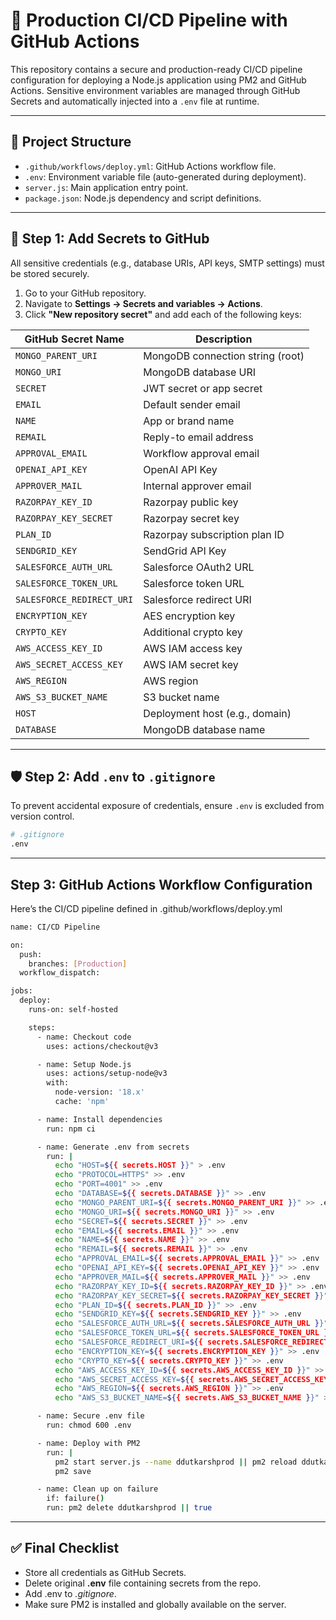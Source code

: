 # 🚀 Production CI/CD Pipeline with GitHub Actions

This repository contains a secure and production-ready CI/CD pipeline configuration for deploying a Node.js application using PM2 and GitHub Actions. Sensitive environment variables are managed through GitHub Secrets and automatically injected into a `.env` file at runtime.

---

## 📁 Project Structure

- `.github/workflows/deploy.yml`: GitHub Actions workflow file.
- `.env`: Environment variable file (auto-generated during deployment).
- `server.js`: Main application entry point.
- `package.json`: Node.js dependency and script definitions.

---

## 🔐 Step 1: Add Secrets to GitHub

All sensitive credentials (e.g., database URIs, API keys, SMTP settings) must be stored securely.

1. Go to your GitHub repository.
2. Navigate to **Settings → Secrets and variables → Actions**.
3. Click **"New repository secret"** and add each of the following keys:

| GitHub Secret Name               | Description                      |
|----------------------------------|----------------------------------|
| `MONGO_PARENT_URI`              | MongoDB connection string (root) |
| `MONGO_URI`                     | MongoDB database URI             |
| `SECRET`                        | JWT secret or app secret         |
| `EMAIL`                         | Default sender email             |
| `NAME`                          | App or brand name                |
| `REMAIL`                        | Reply-to email address           |
| `APPROVAL_EMAIL`                | Workflow approval email          |
| `OPENAI_API_KEY`                | OpenAI API Key                   |
| `APPROVER_MAIL`                 | Internal approver email          |
| `RAZORPAY_KEY_ID`               | Razorpay public key              |
| `RAZORPAY_KEY_SECRET`           | Razorpay secret key              |
| `PLAN_ID`                       | Razorpay subscription plan ID    |
| `SENDGRID_KEY`                  | SendGrid API Key                 |
| `SALESFORCE_AUTH_URL`           | Salesforce OAuth2 URL            |
| `SALESFORCE_TOKEN_URL`          | Salesforce token URL             |
| `SALESFORCE_REDIRECT_URI`       | Salesforce redirect URI          |
| `ENCRYPTION_KEY`                | AES encryption key               |
| `CRYPTO_KEY`                    | Additional crypto key            |
| `AWS_ACCESS_KEY_ID`             | AWS IAM access key               |
| `AWS_SECRET_ACCESS_KEY`         | AWS IAM secret key               |
| `AWS_REGION`                    | AWS region                       |
| `AWS_S3_BUCKET_NAME`            | S3 bucket name                   |
| `HOST`                          | Deployment host (e.g., domain)   |
| `DATABASE`                      | MongoDB database name            |

---

## 🛡️ Step 2: Add `.env` to `.gitignore`

To prevent accidental exposure of credentials, ensure `.env` is excluded from version control.

```bash
# .gitignore
.env
```
---

## Step 3: GitHub Actions Workflow Configuration

Here’s the CI/CD pipeline defined in .github/workflows/deploy.yml

```bash
name: CI/CD Pipeline

on:
  push:
    branches: [Production]
  workflow_dispatch:

jobs:
  deploy:
    runs-on: self-hosted

    steps:
      - name: Checkout code
        uses: actions/checkout@v3

      - name: Setup Node.js
        uses: actions/setup-node@v3
        with:
          node-version: '18.x'
          cache: 'npm'

      - name: Install dependencies
        run: npm ci

      - name: Generate .env from secrets
        run: |
          echo "HOST=${{ secrets.HOST }}" > .env
          echo "PROTOCOL=HTTPS" >> .env
          echo "PORT=4001" >> .env
          echo "DATABASE=${{ secrets.DATABASE }}" >> .env
          echo "MONGO_PARENT_URI=${{ secrets.MONGO_PARENT_URI }}" >> .env
          echo "MONGO_URI=${{ secrets.MONGO_URI }}" >> .env
          echo "SECRET=${{ secrets.SECRET }}" >> .env
          echo "EMAIL=${{ secrets.EMAIL }}" >> .env
          echo "NAME=${{ secrets.NAME }}" >> .env
          echo "REMAIL=${{ secrets.REMAIL }}" >> .env
          echo "APPROVAL_EMAIL=${{ secrets.APPROVAL_EMAIL }}" >> .env
          echo "OPENAI_API_KEY=${{ secrets.OPENAI_API_KEY }}" >> .env
          echo "APPROVER_MAIL=${{ secrets.APPROVER_MAIL }}" >> .env
          echo "RAZORPAY_KEY_ID=${{ secrets.RAZORPAY_KEY_ID }}" >> .env
          echo "RAZORPAY_KEY_SECRET=${{ secrets.RAZORPAY_KEY_SECRET }}" >> .env
          echo "PLAN_ID=${{ secrets.PLAN_ID }}" >> .env
          echo "SENDGRID_KEY=${{ secrets.SENDGRID_KEY }}" >> .env
          echo "SALESFORCE_AUTH_URL=${{ secrets.SALESFORCE_AUTH_URL }}" >> .env
          echo "SALESFORCE_TOKEN_URL=${{ secrets.SALESFORCE_TOKEN_URL }}" >> .env
          echo "SALESFORCE_REDIRECT_URI=${{ secrets.SALESFORCE_REDIRECT_URI }}" >> .env
          echo "ENCRYPTION_KEY=${{ secrets.ENCRYPTION_KEY }}" >> .env
          echo "CRYPTO_KEY=${{ secrets.CRYPTO_KEY }}" >> .env
          echo "AWS_ACCESS_KEY_ID=${{ secrets.AWS_ACCESS_KEY_ID }}" >> .env
          echo "AWS_SECRET_ACCESS_KEY=${{ secrets.AWS_SECRET_ACCESS_KEY }}" >> .env
          echo "AWS_REGION=${{ secrets.AWS_REGION }}" >> .env
          echo "AWS_S3_BUCKET_NAME=${{ secrets.AWS_S3_BUCKET_NAME }}" >> .env

      - name: Secure .env file
        run: chmod 600 .env

      - name: Deploy with PM2
        run: |
          pm2 start server.js --name ddutkarshprod || pm2 reload ddutkarshprod
          pm2 save

      - name: Clean up on failure
        if: failure()
        run: pm2 delete ddutkarshprod || true

```
---
## ✅ Final Checklist

-  Store all credentials as GitHub Secrets.
-  Delete original **.env** file containing secrets from the repo.
-   Add .env to *.gitignore*.
-  Make sure PM2 is installed and globally available on the server.